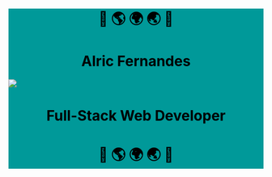 <div style="background-color:#009999; color:black">
<h1 align="center">👐 🌎 🌍 🌏 👐</h1>
<h1 align="center">Alric Fernandes</h1>
<img src="https://media.giphy.com/media/qgQUggAC3Pfv687qPC/giphy.gif"/>
<h1 align="center">Full-Stack Web Developer</h1>
<h1 align="center">👐 🌎 🌍 🌏 👐</h1>
</div>
<!--
**alricf/alricf** is a ✨ _special_ ✨ repository because its `README.md` (this file) appears on your GitHub profile.

Here are some ideas to get you started:

- 🔭 I’m currently working on ...
- 🌱 I’m currently learning ...
- 👯 I’m looking to collaborate on ...
- 🤔 I’m looking for help with ...
- 💬 Ask me about ...
- 📫 How to reach me: ...
- 😄 Pronouns: ...
- ⚡ Fun fact: ...
-->
